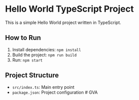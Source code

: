# Hello World TypeScript Project

This is a simple Hello World project written in TypeScript.

## How to Run

1. Install dependencies: `npm install`
2. Build the project: `npm run build`
3. Run: `npm start`

## Project Structure
- `src/index.ts`: Main entry point
- `package.json`: Project configuration
#   G V A  
 